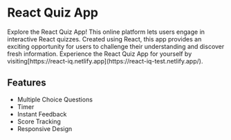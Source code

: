 <h1><b>React Quiz App</b></h1>
</hr>
Explore the React Quiz App! This online platform lets users engage in interactive React quizzes. Created using React, this app provides an exciting opportunity for users to challenge their understanding and discover fresh information.
</hr>
Experience the React Quiz App for yourself by visiting[https://react-iq.netlify.app](https://react-iq-test.netlify.app/).

<h2><b>Features</b></h2>
<ul>
<li>Multiple Choice Questions</li>
<li>Timer</li>
<li>Instant Feedback</li>
<li>Score Tracking</li>
<li>Responsive Design</li>
</ul>




